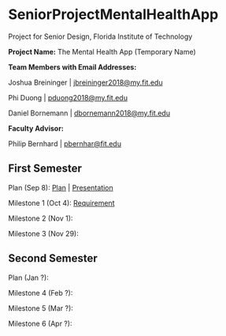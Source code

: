 # SeniorProjectMentalHealthApp
Project for Senior Design, Florida Institute of Technology

**Project Name:** The Mental Health App (Temporary Name)

**Team Members with Email Addresses:**

Joshua Breininger | jbreininger2018@my.fit.edu

Phi Duong | pduong2018@my.fit.edu

Daniel Bornemann | dbornemann2018@my.fit.edu


**Faculty Advisor:**

Philip Bernhard | pbernhar@fit.edu


## First Semester
Plan (Sep 8): [Plan](https://docs.google.com/document/d/1IeEgbKmM26lvSlI4AmkODJFRWOkkOrdHBosrSo3Wh-o/edit?usp=sharing) | [Presentation](https://docs.google.com/presentation/d/1m_gCzdHY1ldnC3FxGUdFw8lTsrP5dHUzHSnxTpiEwR8/edit?usp=sharing)

Milestone 1 (Oct 4): [Requirement](RequirementPlan)

Milestone 2 (Nov 1):

Milestone 3 (Nov 29):


## Second Semester
Plan (Jan ?):

Milestone 4 (Feb ?):

Milestone 5 (Mar ?):

Milestone 6 (Apr ?):



